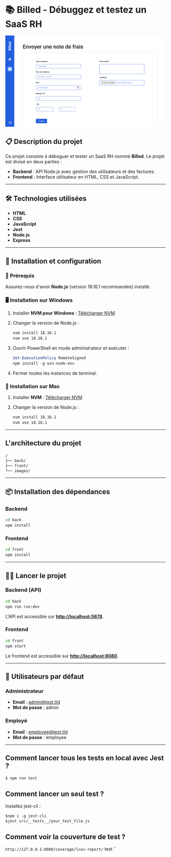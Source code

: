 # 📚 Billed - Débuggez et testez un SaaS RH

![home](./images/home.png)

## 📋 Description du projet

Ce projet consiste à déboguer et tester un SaaS RH nommé **Billed**. Le projet est divisé en deux parties :

* **Backend** : API Node.js avec gestion des utilisateurs et des factures.
* **Frontend** : Interface utilisateur en HTML, CSS et JavaScript.

---

## 🛠️ Technologies utilisées

* **HTML**
* **CSS**
* **JavaScript**
* **Jest**
* **Node.js**
* **Express**

---

## 🚀 Installation et configuration

### 🔧 Prérequis

Assurez-vous d'avoir **Node.js** (version 18.16.1 recommandée) installé.

### 🖥️ Installation sur Windows

1. Installer **NVM pour Windows** : [Télécharger NVM](https://github.com/coreybutler/nvm-windows/tags)
2. Changer la version de Node.js :

   ```bash
   nvm install 18.16.1
   nvm use 18.16.1
   ```
3. Ouvrir PowerShell en mode administrateur et exécuter :

   ```powershell
   Set-ExecutionPolicy RemoteSigned
   npm install -g win-node-env
   ```
4. Fermer toutes les instances de terminal.

### 🍎 Installation sur Mac

1. Installer **NVM** : [Télécharger NVM](https://github.com/nvm-sh/nvm)
2. Changer la version de Node.js :

   ```bash
   nvm install 18.16.1
   nvm use 18.16.1
   ```

---

## L'architecture du projet

```
/
├── back/ 
├── front/  
└── images/              
```

---

## 📦 Installation des dépendances

### Backend

```bash
cd back
npm install
```

### Frontend

```bash
cd front
npm install

```

---

## 🏃‍♂️ Lancer le projet

### Backend (API)

```bash
cd back
npm run run:dev
```

L'API est accessible sur **[http://localhost:5678](http://localhost:5678)**.

### Frontend

```bash
cd front
npm start
```

Le frontend est accessible sur **[http://localhost:8080](http://localhost:8080)**.

---

## 👥 Utilisateurs par défaut

### Administrateur

* **Email** : [admin@test.tld](mailto:admin@test.tld)
* **Mot de passe** : admin

### Employé

* **Email** : [employee@test.tld](mailto:employee@test.tld)
* **Mot de passe** : employee

---

## Comment lancer tous les tests en local avec Jest ?

```
$ npm run test
```

## Comment lancer un seul test ?

Installez jest-cli :

```
$npm i -g jest-cli
$jest src/__tests__/your_test_file.js
```

## Comment voir la couverture de test ?

`http://127.0.0.1:8080/coverage/lcov-report/` test
``
